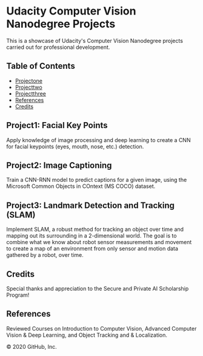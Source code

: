 # Udacity Computer Vision Nanodegree Projects

This is a showcase of Udacity's Computer Vision Nanodegree projects carried out for professional development.


## Table of Contents

* [Projectone](#projectone)
* [Projecttwo](#projecttwo)
* [Projectthree](#projectthree)
* [References](#references)
* [Credits](#credits)

## Project1: Facial Key Points
Apply knowledge of image processing and deep learning to create a CNN for facial keypoints (eyes, mouth, nose, etc.) detection.

## Project2: Image Captioning
Train a CNN-RNN model to predict captions for a given image, using the Microsoft Common Objects in COntext (MS COCO) dataset.

## Project3: Landmark Detection and Tracking (SLAM)
Implement SLAM, a robust method for tracking an object over time and mapping out its surrounding in a 2-dimensional world. The goal is to combine what we know about robot sensor measurements and movement to create a map of an environment from only sensor and motion data gathered by a robot, over time.

## Credits
Special thanks and appreciation to the Secure and Private AI Scholarship Program!

## References
Reviewed Courses on Introduction to Computer Vision, Advanced Computer Vision & Deep Learning, and  Object Tracking and & Localization.

© 2020 GitHub, Inc.
